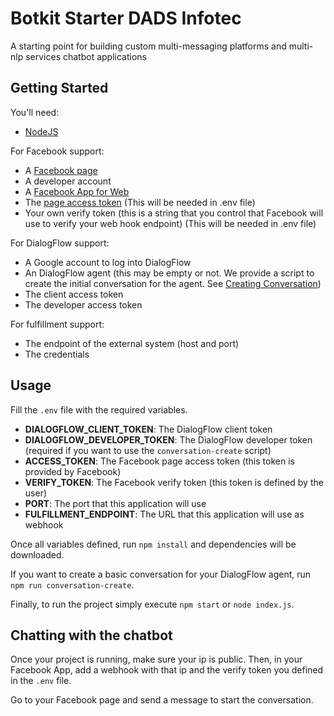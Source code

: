 # Botkit Starter DADS Infotec
A starting point for building custom multi-messaging platforms and multi-nlp services chatbot applications

## Getting Started
You'll need:
- [NodeJS](https://nodejs.org/es/)

For Facebook support:
- A [Facebook page](https://www.facebook.com/pages/create/)
- A developer account
- A [Facebook App for Web](https://developers.facebook.com/quickstarts/?platform=web)
- The [page access token](https://developers.facebook.com/docs/messenger-platform/guides/setup#page_access_token) (This will be needed in .env file)
- Your own verify token (this is a string that you control that Facebook will use to verify your web hook endpoint) (This will be needed in .env file)

For DialogFlow support:
- A Google account to log into DialogFlow
- An DialogFlow agent (this may be empty or not. We provide a script to create the initial conversation for the agent. See [Creating Conversation](#creating-conversation))
- The client access token
- The developer access token

For fulfillment support:
- The endpoint of the external system (host and port)
- The credentials

## Usage
Fill the `.env` file with the required variables.

- **DIALOGFLOW_CLIENT_TOKEN**: The DialogFlow client token
- **DIALOGFLOW_DEVELOPER_TOKEN**: The DialogFlow developer token (required if you want to use the `conversation-create` script)
- **ACCESS_TOKEN**: The Facebook page access token (this token is provided by Facebook)
- **VERIFY_TOKEN**: The Facebook verify token (this token is defined by the user)
- **PORT**: The port that this application will use
- **FULFILLMENT_ENDPOINT**: The URL that this application will use as webhook

Once all variables defined, run `npm install` and dependencies will be downloaded.

If you want to create a basic conversation for your DialogFlow agent, run `npm run conversation-create`.

Finally, to run the project simply execute `npm start` or `node index.js`.

## Chatting with the chatbot
Once your project is running, make sure your ip is public. Then, in your Facebook App, add a webhook with that ip and the verify token you defined in the `.env` file.

Go to your Facebook page and send a message to start the conversation. 
